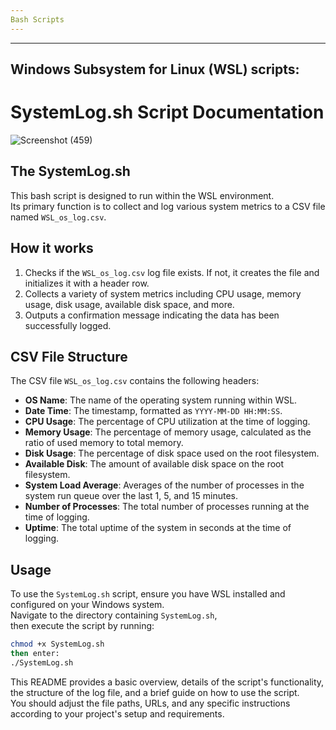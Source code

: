 ```yaml
---
Bash Scripts
---
```




---
Windows Subsystem for Linux (WSL) scripts:
---

# SystemLog.sh Script Documentation
![Screenshot (459)](https://github.com/nathanMcL/Student.Originated.Software/assets/129904249/71679da8-0a71-498b-be04-9058162748b5)

## The SystemLog.sh
This bash script is designed to run within the WSL environment.<br>Its primary function is to collect and log various system metrics to a CSV file named `WSL_os_log.csv`.<br>

## How it works

1. Checks if the `WSL_os_log.csv` log file exists. If not, it creates the file and initializes it with a header row.
2. Collects a variety of system metrics including CPU usage, memory usage, disk usage, available disk space, and more.
3. Outputs a confirmation message indicating the data has been successfully logged.


## CSV File Structure
The CSV file `WSL_os_log.csv` contains the following headers:

- **OS Name**: The name of the operating system running within WSL.
- **Date Time**: The timestamp, formatted as `YYYY-MM-DD HH:MM:SS`.
- **CPU Usage**: The percentage of CPU utilization at the time of logging.
- **Memory Usage**: The percentage of memory usage, calculated as the ratio of used memory to total memory.
- **Disk Usage**: The percentage of disk space used on the root filesystem.
- **Available Disk**: The amount of available disk space on the root filesystem.
- **System Load Average**: Averages of the number of processes in the system run queue over the last 1, 5, and 15 minutes.
- **Number of Processes**: The total number of processes running at the time of logging.
- **Uptime**: The total uptime of the system in seconds at the time of logging.

## Usage
To use the `SystemLog.sh` script, ensure you have WSL installed and configured on your Windows system.<br> Navigate to the directory containing `SystemLog.sh`,<br> then execute the script by running:

```bash
chmod +x SystemLog.sh
then enter:
./SystemLog.sh
```


This README provides a basic overview, details of the script's functionality,<br> the structure of the log file, and a brief guide on how to use the script.<br> You should adjust the file paths, URLs, and any specific instructions according to your project's setup and requirements.

